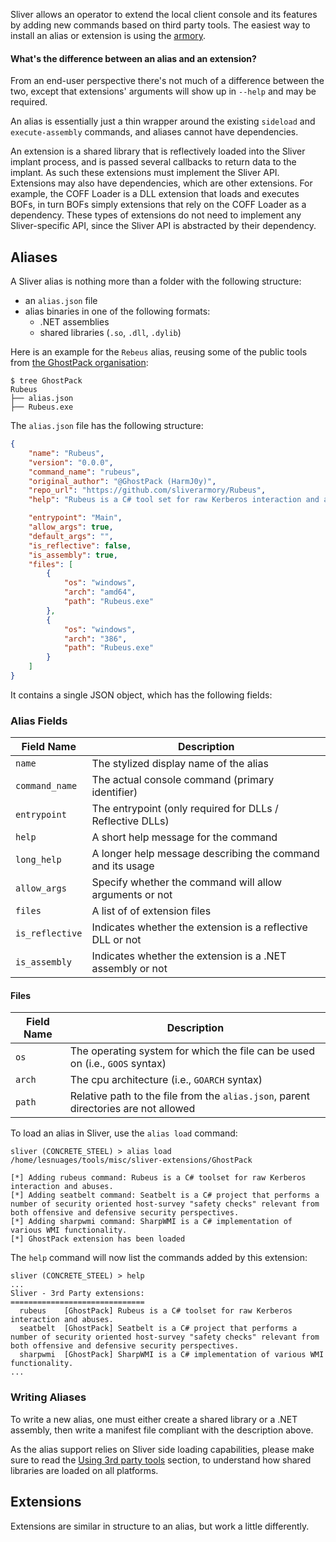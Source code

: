 Sliver allows an operator to extend the local client console and its features by adding new commands based on third party tools. The easiest way to install an alias or extension is using the [armory](https://github.com/BishopFox/sliver/wiki/Armory).

#### What's the difference between an alias and an extension? 

From an end-user perspective there's not much of a difference between the two, except that extensions' arguments will show up in `--help` and may be required.

An alias is essentially just a thin wrapper around the existing `sideload` and `execute-assembly` commands, and aliases cannot have dependencies. 

An extension is a shared library that is reflectively loaded into the Sliver implant process, and is passed several callbacks to return data to the implant. As such these extensions must implement the Sliver API. Extensions may also have dependencies, which are other extensions. For example, the COFF Loader is a DLL extension that loads and executes BOFs, in turn BOFs simply extensions that rely on the COFF Loader as a dependency. These types of extensions do not need to implement any Sliver-specific API, since the Sliver API is abstracted by their dependency.

## Aliases

A Sliver alias is nothing more than a folder with the following structure:

- an `alias.json` file
- alias binaries in one of the following formats:
  - .NET assemblies
  - shared libraries (`.so`, `.dll`, `.dylib`)

Here is an example for the `Rebeus` alias, reusing some of the public tools from [the GhostPack organisation](https://github.com/GhostPack):

```
$ tree GhostPack
Rubeus
├── alias.json
├── Rubeus.exe
```

The `alias.json` file has the following structure:

```json
{
    "name": "Rubeus",
    "version": "0.0.0",
    "command_name": "rubeus",
    "original_author": "@GhostPack (HarmJ0y)",
    "repo_url": "https://github.com/sliverarmory/Rubeus",
    "help": "Rubeus is a C# tool set for raw Kerberos interaction and abuses.",

    "entrypoint": "Main",
    "allow_args": true,
    "default_args": "",
    "is_reflective": false,
    "is_assembly": true,
    "files": [
        {
            "os": "windows",
            "arch": "amd64",
            "path": "Rubeus.exe"
        },
        {
            "os": "windows",
            "arch": "386",
            "path": "Rubeus.exe"
        }
    ]
}
```

It contains a single JSON object, which has the following fields:

### Alias Fields

| Field Name | Description |
| ---------- | ----------- |
| `name` | The stylized display name of the alias |
| `command_name` | The actual console command (primary identifier) |
| `entrypoint` | The entrypoint (only required for DLLs / Reflective DLLs) |
| `help` | A short help message for the command |
| `long_help` | A longer help message describing the command and its usage |
| `allow_args` | Specify whether the command will allow arguments or not |
| `files` | A list of of extension files |
| `is_reflective` | Indicates whether the extension is a reflective DLL or not |
| `is_assembly` | Indicates whether the extension is a .NET assembly or not |

#### Files

| Field Name | Description |
| ---------- | ----------- |
| `os` | The operating system for which the file can be used on (i.e., `GOOS` syntax)  |
| `arch` | The cpu architecture (i.e., `GOARCH` syntax) |
| `path` | Relative path to the file from the `alias.json`, parent directories are not allowed |

To load an alias in Sliver, use the `alias load` command:

```
sliver (CONCRETE_STEEL) > alias load /home/lesnuages/tools/misc/sliver-extensions/GhostPack

[*] Adding rubeus command: Rubeus is a C# toolset for raw Kerberos interaction and abuses.
[*] Adding seatbelt command: Seatbelt is a C# project that performs a number of security oriented host-survey "safety checks" relevant from both offensive and defensive security perspectives.
[*] Adding sharpwmi command: SharpWMI is a C# implementation of various WMI functionality.
[*] GhostPack extension has been loaded
```

The `help` command will now list the commands added by this extension:

```
sliver (CONCRETE_STEEL) > help
...
Sliver - 3rd Party extensions:
==============================
  rubeus    [GhostPack] Rubeus is a C# toolset for raw Kerberos interaction and abuses.
  seatbelt  [GhostPack] Seatbelt is a C# project that performs a number of security oriented host-survey "safety checks" relevant from both offensive and defensive security perspectives.
  sharpwmi  [GhostPack] SharpWMI is a C# implementation of various WMI functionality.
...
```

### Writing Aliases

To write a new alias, one must either create a shared library or a .NET assembly, then write a manifest file compliant with the description above.

As the alias support relies on Sliver side loading capabilities, please make sure to read the [Using 3rd party tools](https://github.com/BishopFox/sliver/wiki/Using-3rd-party-tools) section, to understand how shared libraries are loaded on all platforms.



## Extensions

Extensions are similar in structure to an alias, but work a little differently.